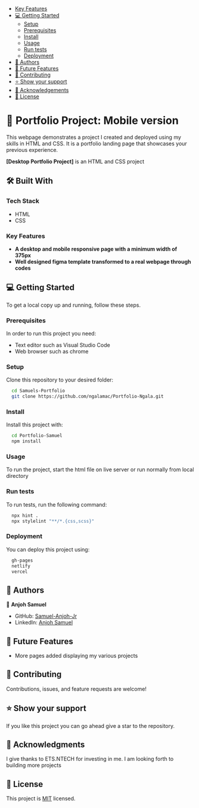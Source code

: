 - [Key Features](#key-features)
- [💻 Getting Started](#getting-started)
  - [Setup](#setup)
  - [Prerequisites](#prerequisites)
  - [Install](#install)
  - [Usage](#usage)
  - [Run tests](#run-tests)
  - [Deployment](#deployment)
- [👥 Authors](#authors)
- [🔭 Future Features](#future-features)
- [🤝 Contributing](#contributing)
- [⭐️ Show your support](#support)
- [🙏 Acknowledgements](#acknowledgements)
- [📝 License](#license)

# 📖 Portfolio Project: Mobile version<a name="about-project"></a>

This webpage demonstrates a project I created and deployed using my skills in HTML and CSS. It is a portfolio landing page that showcases your previous experience.

**[Desktop Portfolio Project]** is an HTML and CSS project

## 🛠 Built With <a name="built-with"></a>

### Tech Stack <a name="tech-stack"></a>

- HTML
- CSS

### Key Features <a name="key-features"></a>
- **A desktop and mobile responsive page with a minimum width of 375px**
- **Well designed figma template transformed to a real webpage through codes**

## 💻 Getting Started <a name="getting-started"></a>

To get a local copy up and running, follow these steps.

### Prerequisites

In order to run this project you need:

- Text editor such as Visual Studio Code
- Web browser such as chrome

### Setup

Clone this repository to your desired folder:

```sh
  cd Samuels-Portfolio
  git clone https://github.com/ngalamac/Portfolio-Ngala.git
```

### Install

Install this project with:

```sh
  cd Portfolio-Samuel
  npm install
```

### Usage

To run the project, start the html file on live server or run normally from local directory

### Run tests

To run tests, run the following command:
```sh
  npx hint .
  npx stylelint "**/*.{css,scss}"
```

### Deployment

You can deploy this project using:

```sh
  gh-pages
  netlify
  vercel
```

## 👥 Authors <a name="authors"></a>

👤 **Anjoh Samuel**

- GitHub: [Samuel-Anjoh-Jr](https://github.com/Samuel-Anjoh-Jr)
- LinkedIn: [Anjoh Samuel](https://www.linkedin.com/in/Anjoh-Samuel-341946302/)

## 🔭 Future Features <a name="future-features"></a>

- More pages added displaying my various projects

## 🤝 Contributing <a name="contributing"></a>

Contributions, issues, and feature requests are welcome!

## ⭐️ Show your support <a name="support"></a>

If you like this project you can go ahead give a star to the repository.


## 🙏 Acknowledgments <a name="acknowledgements"></a>

I give thanks to ETS.NTECH for investing in me. I am looking forth to building more projects

## 📝 License <a name="license"></a>

This project is [MIT](./MIT.md) licensed.